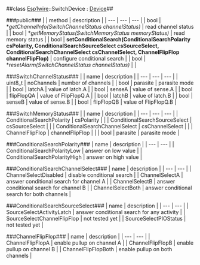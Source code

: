 ##class [Esp1wire](./Esp1wire.md)::SwitchDevice : [Device](./Device.md)##

###public###
| | method | description |
| --- | --- | --- |
| bool | **getChannelInfo(SwitchChannelStatus *channelStatus)** | read channel status |
| bool | **getMemoryStatus(SwitchMemoryStatus *memoryStatus)** | read memory status |
| bool | **setConditionalSearch(ConditionalSearchPolarity csPolarity, ConditionalSearchSourceSelect csSourceSelect, ConditionalSearchChannelSelect csChannelSelect, ChannelFlipFlop channelFlipFlop)** | configure conditional search |
| bool | **resetAlarm(SwitchChannelStatus *channelStatus)** | |

###SwitchChannelStatus###
| | name | description |
| --- | --- | --- |
| uint8_t | noChannels | number of channels |
| bool | parasite | parasite mode |
| bool | latchA | value of latch.A |
| bool | senseA | value of sense.A |
| bool | flipFlopQA | value of FlipFlopQ.A |
| bool | latchB | value of latch.B |
| bool | senseB | value of sense.B |
| bool | flipFlopQB | value of FlipFlopQ.B |

###SwitchMemoryStatus###
| | name | description |
| --- | --- | --- |
| ConditionalSearchPolarity | csPolarity | |
| ConditionalSearchSourceSelect | csSourceSelect | |
| ConditionalSearchChannelSelect | csChannelSelect | |
| ChannelFlipFlop | channelFlipFlop | |
| bool | parasite | parasite mode |

###ConditionalSearchPolarity###
| name | description |
| --- | --- |
| ConditionalSearchPolarityLow  | answer on low value |
| ConditionalSearchPolarityHigh | answer on high value |
      
###ConditionalSearchChannelSelect###
| name | description |
| --- | --- |
| ChannelSelectDisabled | disable conditional search |
| ChannelSelectA | answer conditional search for channel A |
| ChannelSelectB | answer conditional search for channel B |
| ChannelSelectBoth | answer conditional search for both channels |

###ConditionalSearchSourceSelect###
| name | description |
| --- | --- |
| SourceSelectActivityLatch | answer conditional search for any activity |
| SourceSelectChannelFlipFlop | not tested yet |
| SourceSelectPIOStatus | not tested yet |

###ChannelFlipFlop###
| name | description |
| --- | --- |
| ChannelFlipFlopA | enable pullup on channel A |
| ChannelFlipFlopB | enable pullup on channel B |
| ChannelFlipFlopBoth | enable pullup on both channels |
